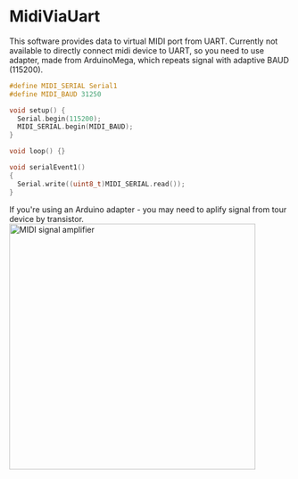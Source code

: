 # MidiViaUart
This software provides data to virtual MIDI port from UART.
Currently not available to directly connect midi device to UART, so you need to use adapter, made from ArduinoMega, which repeats signal with adaptive BAUD (115200).
```C
#define MIDI_SERIAL Serial1
#define MIDI_BAUD 31250

void setup() {
  Serial.begin(115200);
  MIDI_SERIAL.begin(MIDI_BAUD);
}

void loop() {}

void serialEvent1()
{
  Serial.write((uint8_t)MIDI_SERIAL.read());
}
```

If you're using an Arduino adapter - you may need to aplify signal from tour device by transistor.
<img width="441" alt="MIDI signal amplifier" src="https://user-images.githubusercontent.com/61284529/147980482-7774353a-6512-4d1f-9d9c-f9169e0924d0.png">
